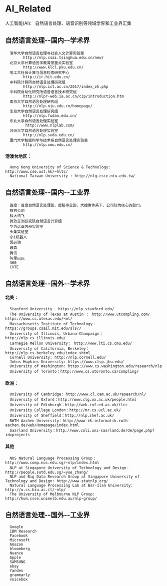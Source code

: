 # AI_Related
人工智能(AI):   自然语言处理、语音识别等领域学界和工业界汇集
## 自然语言处理--国内--学术界
      清华大学自然语言处理与社会人文计算实验室  
            http://nlp.csai.tsinghua.edu.cn/new/
      北京大学计算语言学教育部重点实验室
            http://www.klcl.pku.edu.cn/
      哈工大社会计算与信息检索研究中心  
            http://ir.hit.edu.cn/
      中科院计算所自然语言处理研究组 
            http://nlp.ict.ac.cn/2017/index_zh.php
      中科院自动化研究所语音语言技术研究组 
            http://nlpr-web.ia.ac.cn/cip/introduction.htm
      南京大学自然语言处理研究组 
            http://nlp.nju.edu.cn/homepage/
      复旦大学自然语言处理研究组 
            http://nlp.fudan.edu.cn/
      东北大学自然语言处理实验室 
             http://www.nlplab.com/
      苏州大学自然语言处理实验室 
            http://nlp.suda.edu.cn/
      厦门大学智能科学与技术系自然语言处理实验室
            http://nlp.xmu.edu.cn/
#### 港澳台地区：
      Hong Kong University of Science & Technology: http://www.cse.ust.hk/~hltc/
      National Taiwan University : http://nlg.csie.ntu.edu.tw/
## 自然语言处理--国内--工业界
      百度：百度自然语言处理部，度秘事业部，大搜索体系下，公司较为核心的部门。
      搜狗公司
      科大讯飞
      微软亚洲研究院自然语言计算组
      华为诺亚方舟实验室
      头条实验室
      小i机器人
      思必驰
      玻森
      腾讯
      阿里巴巴
      360
      CVTE
## 自然语言处理--国外--学术界 
#### 北美：
      Stanford University： https://nlp.stanford.edu/
      The University of Texas at Austin ： http://www.utcompling.com/   https://www.cs.utexas.edu/~ml/
      Massachusetts Institute of Technology：https://groups.csail.mit.edu/sls// 
      University of Illinois, Urbana-Champaign：http://nlp.cs.illinois.edu/
      Carnegie Mellon University： http://www.lti.cs.cmu.edu/
      University of California, Berkeley：http://nlp.cs.berkeley.edu/index.shtml
      Cornell University: http://nlp.cornell.edu/
      Johns Hopkins University: https://www.clsp.jhu.edu/
      University of Washington: https://www.cs.washington.edu/research/nlp
      University of Toronto：http://www.cs.utoronto.ca/compling/
#### 欧洲：
      University of Cambridge: http://www.cl.cam.ac.uk/research/nl/
      University of Oxford：http://www.clg.ox.ac.uk/people.html
      University of Edinburgh：http://web.inf.ed.ac.uk/ilcc
      University College London：http://mr.cs.ucl.ac.uk/
      University of Sheffield：http://nlp.shef.ac.uk/
      RWTH Aachen University：http://www-i6.informatik.rwth-aachen.de/web/Homepage/index.html
      Saarland University：http://www.coli.uni-saarland.de/de/page.php?id=projects
#### 其他
      NUS Natural Language Processing Group： http://www.comp.nus.edu.sg/~nlp/index.html
      NLP at Singapore University of Technology and Design： http://people.sutd.edu.sg/~yue_zhang/
      NLP and Big Data Research Group at Singapore University of Technology and Design: http://www.statnlp.org/
      Natural Language Processing Lab at Bar-Ilan University: http://u.cs.biu.ac.il/~nlp/
      The University of Melbourne NLP Group: http://hum.csse.unimelb.edu.au/nlp-group/
## 自然语言处理--国外--工业界 
      Google
      IBM Research
      Facebook
      Microsoft
      Amazon
      bloomberg
      Nuance
      Apple
      SAMSUNG
      ebay
      Yandex
      grammarly
      voicebox

